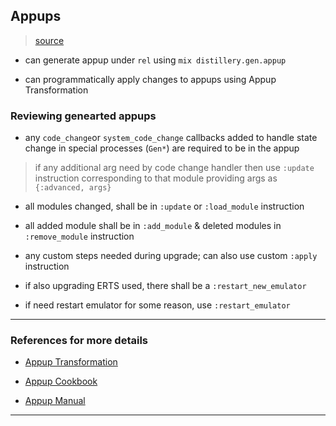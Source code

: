 
## Appups

> [source](https://hexdocs.pm/distillery/guides/appups.html)

* can generate appup under `rel` using `mix distillery.gen.appup`

* can programmatically apply changes to appups using Appup Transformation


### Reviewing genearted appups

* any `code_change`or `system_code_change` callbacks added to handle state change in special processes (`Gen*`) are required to be in the appup

> if any additional arg need by code change handler then use `:update` instruction corresponding to that module providing args as `{:advanced, args}`

* all modules changed, shall be in `:update` or `:load_module` instruction

* all added module shall be in `:add_module` & deleted modules in `:remove_module` instruction

* any custom steps needed during upgrade; can also use custom `:apply` instruction

* if also upgrading ERTS used, there shall be a `:restart_new_emulator`

* if need restart emulator for some reason, use `:restart_emulator`

---

### References for more details

* [Appup Transformation](https://hexdocs.pm/distillery/extensibility/appup_transforms.html)

* [Appup Cookbook](http://erlang.org/doc/design_principles/appup_cookbook.html)

* [Appup Manual](http://erlang.org/doc/man/appup.html)

---
